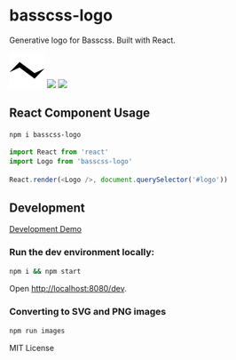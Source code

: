 # basscss-logo
Generative logo for Basscss. Built with React.

![Logo](/images/basscss-64.png?raw=true)
![](https://raw.githubusercontent.com/basscss/logo/master/images/basscss-64.svg)
![](https://cdn.rawgit.com/basscss/logo/master/img/basscss-64.svg)


## React Component Usage

```bash
npm i basscss-logo
```

```js
import React from 'react'
import Logo from 'basscss-logo'

React.render(<Logo />, document.querySelector('#logo'))
```

## Development

[Development Demo](http://basscss.com/logo/dev)

### Run the dev environment locally:

```bash
npm i && npm start
```

Open <http://localhost:8080/dev>.

### Converting to SVG and PNG images

```bash
npm run images
```

MIT License

